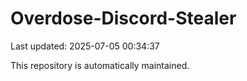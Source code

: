 # Overdose-Discord-Stealer

Last updated: 2025-07-05 00:34:37

This repository is automatically maintained.
